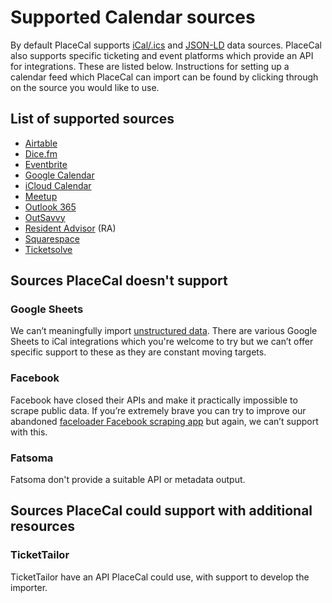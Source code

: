 # Supported Calendar sources

By default PlaceCal supports [iCal/.ics](ical-generic.md) and [JSON-LD](json-ld-generic.md) data sources. PlaceCal also supports specific ticketing and event platforms which provide an API for integrations. These are listed below. Instructions for setting up a calendar feed which PlaceCal can import can be found by clicking through on the source you would like to use.&#x20;

## List of supported sources

* [Airtable](airtable.md)
* [Dice.fm](dice.fm.md)
* [Eventbrite](eventbrite.md)
* [Google Calendar](google-calendar.md)
* [iCloud Calendar](icloud-calendar.md)
* [Meetup](meetup.md)
* [Outlook 365](outlook-365.md)
* [OutSavvy](outsavvy.md)
* [Resident Advisor](resident-advisor-ra.md) (RA)
* [Squarespace](squarespace.md)
* [Ticketsolve](ticketsolve.md)

## Sources PlaceCal doesn't support

### Google Sheets

We can’t meaningfully import [unstructured data](../../explanation/structured-and-unstructured-data.md). There are various Google Sheets to iCal integrations which you're welcome to try but we can’t offer specific support to these as they are constant moving targets.

### Facebook

Facebook have closed their APIs and make it practically impossible to scrape public data. If you’re extremely brave you can try to improve our abandoned [faceloader Facebook scraping app](https://github.com/geeksforsocialchange/faceloader) but again, we can’t support with this.

### Fatsoma

Fatsoma don't provide a suitable API or metadata output.&#x20;

## Sources PlaceCal could support with additional resources&#x20;

### TicketTailor

TicketTailor have an API PlaceCal could use, with support to develop the importer.&#x20;
